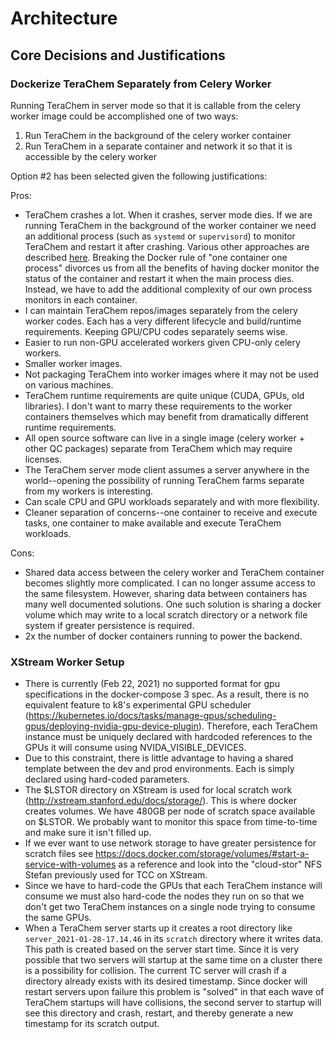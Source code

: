 # Architecture

## Core Decisions and Justifications

### Dockerize TeraChem Separately from Celery Worker

Running TeraChem in server mode so that it is callable from the celery worker image could be accomplished one of two ways:

1. Run TeraChem in the background of the celery worker container
2. Run TeraChem in a separate container and network it so that it is accessible by the celery worker

Option #2 has been selected given the following justifications:

Pros:

- TeraChem crashes a lot. When it crashes, server mode dies. If we are running TeraChem in the background of the worker container we need an additional process (such as `systemd` or `supervisord`) to monitor TeraChem and restart it after crashing. Various other approaches are described [here](https://docs.docker.com/config/containers/multi-service_container/). Breaking the Docker rule of "one container one process" divorces us from all the benefits of having docker monitor the status of the container and restart it when the main process dies. Instead, we have to add the additional complexity of our own process monitors in each container.
- I can maintain TeraChem repos/images separately from the celery worker codes. Each has a very different lifecycle and build/runtime requirements. Keeping GPU/CPU codes separately seems wise.
- Easier to run non-GPU accelerated workers given CPU-only celery workers.
- Smaller worker images.
- Not packaging TeraChem into worker images where it may not be used on various machines.
- TeraChem runtime requirements are quite unique (CUDA, GPUs, old libraries). I don't want to marry these requirements to the worker containers themselves which may benefit from dramatically different runtime requirements.
- All open source software can live in a single image (celery worker + other QC packages) separate from TeraChem which may require licenses.
- The TeraChem server mode client assumes a server anywhere in the world--opening the possibility of running TeraChem farms separate from my workers is interesting.
- Can scale CPU and GPU workloads separately and with more flexibility.
- Cleaner separation of concerns--one container to receive and execute tasks, one container to make available and execute TeraChem workloads.

Cons:

- Shared data access between the celery worker and TeraChem container becomes slightly more complicated. I can no longer assume access to the same filesystem. However, sharing data between containers has many well documented solutions. One such solution is sharing a docker volume which may write to a local scratch directory or a network file system if greater persistence is required.
- 2x the number of docker containers running to power the backend.

### XStream Worker Setup

- There is currently (Feb 22, 2021) no supported format for gpu specifications in the docker-compose 3 spec. As a result, there is no equivalent feature to k8's experimental GPU scheduler (https://kubernetes.io/docs/tasks/manage-gpus/scheduling-gpus/deploying-nvidia-gpu-device-plugin). Therefore, each TeraChem instance must be uniquely declared with hardcoded references to the GPUs it will consume using NVIDA_VISIBLE_DEVICES.
- Due to this constraint, there is little advantage to having a shared template between the dev and prod environments. Each is simply declared using hard-coded parameters.
- The $LSTOR directory on XStream is used for local scratch work (http://xstream.stanford.edu/docs/storage/). This is where docker creates volumes. We have 480GB per node of scratch space available on $LSTOR. We probably want to monitor this space from time-to-time and make sure it isn't filled up.
- If we ever want to use network storage to have greater persistence for scratch files see https://docs.docker.com/storage/volumes/#start-a-service-with-volumes as a reference and look into the "cloud-stor" NFS Stefan previously used for TCC on XStream.
- Since we have to hard-code the GPUs that each TeraChem instance will consume we must also hard-code the nodes they run on so that we don't get two TeraChem instances on a single node trying to consume the same GPUs.
- When a TeraChem server starts up it creates a root directory like `server_2021-01-28-17.14.46` in its `scratch` directory where it writes data. This path is created based on the server start time. Since it is very possible that two servers will startup at the same time on a cluster there is a possibility for collision. The current TC server will crash if a directory already exists with its desired timestamp. Since docker will restart servers upon failure this problem is "solved" in that each wave of TeraChem startups will have collisions, the second server to startup will see this directory and crash, restart, and thereby generate a new timestamp for its scratch output.
